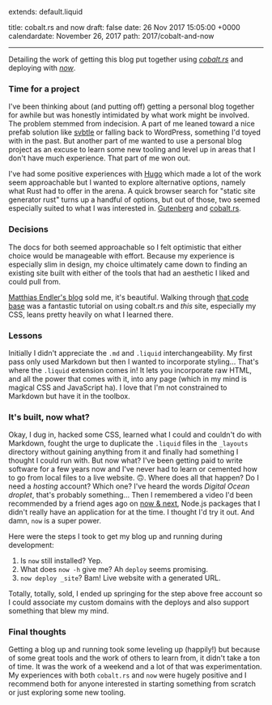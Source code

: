 extends: default.liquid

title: cobalt.rs and now
draft: false
date: 26 Nov 2017 15:05:00 +0000
calendardate: November 26, 2017
path: 2017/cobalt-and-now

---

Detailing the work of getting this blog put together using
_[cobalt.rs](https://github.com/cobalt-org/cobalt.rs)_ and deploying
with _[now](https://zeit.co/now)_.

### Time for a project
I've been thinking about (and putting off) getting a personal blog together for
awhile but was honestly intimidated by what work might be involved. The
problem stemmed from indecision.
A part of me leaned toward a nice prefab solution like
[svbtle](https://svbtle.com/) or falling back to WordPress,
something I'd toyed with in the past. But another part of me wanted to use a
personal blog project as an excuse to learn some new tooling and level up in
areas that I don't have much experience. That part of me won out.

I've had some positive experiences with [Hugo](https://gohugo.io/) which made a
lot of the work seem
approachable but I wanted to explore alternative options, namely what Rust had
to offer in the arena. A quick browser search for "static site generator rust"
turns up a handful of options, but out of those, two seemed especially
suited to what I was interested in.
[Gutenberg](https://github.com/Keats/gutenberg) and
[cobalt.rs](https://github.com/cobalt-org/cobalt.rs).

### Decisions
The docs for both seemed approachable so I felt optimistic that either choice
would be manageable with effort. Because my experience is especially slim in
design, my choice ultimately came down to finding an existing site built with
either of the tools that had an aesthetic I liked and could pull from.

[Matthias Endler's blog](https://matthias-endler.de/) sold me, it's beautiful.
Walking through [that code base](https://github.com/mre/mre.github.io) was a
fantastic tutorial on using cobalt.rs and _this_ site, especially
my CSS, leans pretty heavily on what I learned there.

### Lessons
Initially I didn't appreciate the `.md` and `.liquid` interchangeability. My
first pass only used Markdown but then I wanted to incorporate styling... That's
where the `.liquid` extension comes in! It lets you incorporate raw HTML,
and all the power that comes with it, into any page (which in my mind is magical
CSS and JavaScript ha). I love that I'm not constrained to Markdown but have it
in the toolbox.

### It's built, now what?
Okay, I dug in, hacked some CSS, learned what I could and couldn't do with
Markdown, fought the urge to duplicate the `.liquid` files in the `_layouts`
directory without gaining anything from it and finally had something I thought
I could run with.
But now what? I've been getting paid to write software
for a few years now and I've never had to learn or cemented how to go from local
files to a live website. 🙃. Where does all that happen? Do I need a _hosting_
account?
Which one? I've heard the words _Digital Ocean droplet_, that's probably
something... Then I remembered a video I'd been recommended by a friend ages
ago on [now & next](https://www.youtube.com/watch?v=__b6k2pR3Tg&t=5s),
Node.js packages that I didn't really have an application for
at the time. I thought I'd try it out. And damn, `now` is a super power.

Here were the steps I took to get my blog up and running during development:
1. Is `now` still installed? Yep.
1. What does `now -h` give me? Ah `deploy` seems promising.
1. `now deploy _site`? Bam! Live website with a generated URL.

Totally, totally, sold, I ended up springing for the step above free account
so I could associate my custom domains with the deploys and also support
something that blew my mind.

### Final thoughts
Getting a blog up and running took some leveling up (happily!) but because of
some great tools and the work of others to learn from, it didn't take a ton of
time. It was the work of a weekend and a lot of that was experimentation.
My experiences with both `cobalt.rs` and `now` were hugely positive and
I recommend both for anyone interested in starting something from scratch or
just exploring some new tooling.
